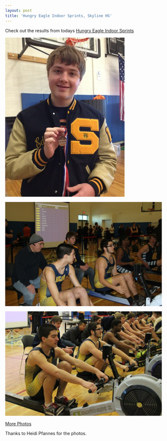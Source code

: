 ```yaml
---
layout: post  
title: 'Hungry Eagle Indoor Sprints, Skyline HS'
---
```

Check out the results from todays [Hungry Eagle Indoor Sprints](https://www.regattacentral.com/regatta/entries/index.jsp?job_id=3955&org_id=0)

![2015-02-28-hungry-eagles-1.jpg](/assets/images/2015-02-28-hungry-eagles-1.jpg) 

![2015-02-28-hungry-eagles-2.jpg](/assets/images/2015-02-28-hungry-eagles-2.jpg) 

![2015-02-28-hungry-eagles-3.jpg](/assets/images/2015-02-28-hungry-eagles-3.jpg) 

<a class="pure-button" href="https://www.dropbox.com/sh/s718g90typa2nlz/AAAnjpNxq1JKLe6y6xCLagema?dl=0" target="_blank"> More Photos </a>

Thanks to Heidi Pfannes for the photos.